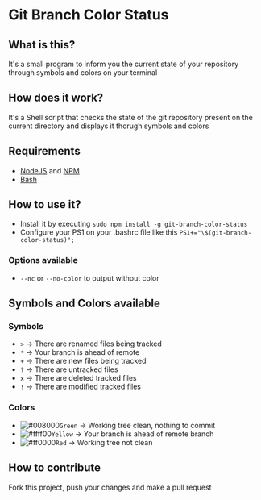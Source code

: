 # Git Branch Color Status

## What is this?

It's a small program to inform you the current state of your repository through symbols and colors on your terminal

## How does it work?

It's a Shell script that checks the state of the git repository present on the current directory and displays it thorugh symbols and colors

## Requirements

- [NodeJS](https://nodejs.org) and [NPM](https://www.npmjs.com/)
- [Bash](https://www.gnu.org/software/bash/)

## How to use it?

- Install it by executing `sudo npm install -g git-branch-color-status`
- Configure your PS1 on your .bashrc file like this `PS1+="\$(git-branch-color-status)";`

### Options available

- `--nc` or `--no-color` to output without color

## Symbols and Colors available

### Symbols

- `>` -> There are renamed files being tracked
- `*` -> Your branch is ahead of remote
- `+` -> There are new files being tracked
- `?` -> There are untracked files
- `x` -> There are deleted tracked files
- `!` -> There are modified tracked files

### Colors

- ![#008000](https://placehold.it/15/008000/000000?text=+)`Green` -> Working tree clean, nothing to commit
- ![#ffff00](https://placehold.it/15/ffff00/000000?text=+)`Yellow` -> Your branch is ahead of remote branch
- ![#ff0000](https://placehold.it/15/ff0000/000000?text=+)`Red` -> Working tree not clean

## How to contribute

Fork this project, push your changes and make a pull request
